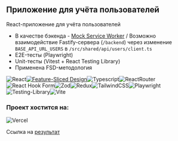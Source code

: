 ## Приложение для учёта пользователей

React-приложение для учёта пользователей

- В качестве бэкенда - [Mock Service Worker](https://mswjs.io) / Возможно взаимодействие Fastify-сервера (`/backend`) через изменение `BASE_API_URL_USERS` в `/src/shared/api/users/client.ts`
- E2E-тесты (Playwright)
- Unit-тесты (Vitest + React Testing Library)
- Применена FSD-методология

[shields-fsd-white]: https://img.shields.io/badge/Feature--Sliced-Design?style=for-the-badge&labelColor=262224&color=F2F2F2&logoWidth=10&logo=data:image/png;base64,iVBORw0KGgoAAAANSUhEUgAAABQAAAAaCAYAAAC3g3x9AAAACXBIWXMAAALFAAACxQGJ1n/vAAAAAXNSR0IArs4c6QAAAARnQU1BAACxjwv8YQUAAAA/SURBVHgB7dKxCgAgCIThs/d/51JoNQIdDrxvqMXlR4FmFs92KDIX/wI7JSdDN+eHtkxIycnQvMNW8hN/crsDc5QgGX9NvT0AAAAASUVORK5CYII=

![React](https://img.shields.io/badge/React-20232A?style=for-the-badge&logo=react&logoColor=61DAFB)[![Feature-Sliced Design][shields-fsd-white]](https://feature-sliced.design/)![Typescript](https://img.shields.io/badge/TypeScript-007ACC?style=for-the-badge&logo=typescript&logoColor=white)![ReactRouter](https://img.shields.io/badge/React_Router-CA4245?style=for-the-badge&logo=react-router&logoColor=white)![React Hook Form](https://img.shields.io/badge/React%20Hook%20Form-%23EC5990.svg?style=for-the-badge&logo=reacthookform&logoColor=white)![Zod](https://img.shields.io/badge/zod-%233068b7.svg?style=for-the-badge&logo=zod&logoColor=white)![Redux](https://img.shields.io/badge/redux-%23593d88.svg?style=for-the-badge&logo=redux&logoColor=white)![TailwindCSS](https://img.shields.io/badge/tailwindcss-%2338B2AC.svg?style=for-the-badge&logo=tailwind-css&logoColor=white)![Playwright](https://img.shields.io/badge/Playwright-45ba4b?style=for-the-badge&logo=Playwright&logoColor=white)![Testing-Library](https://img.shields.io/badge/-TestingLibrary-%23E33332?style=for-the-badge&logo=testing-library&logoColor=white)![Vite](https://img.shields.io/badge/vite-%23646CFF.svg?style=for-the-badge&logo=vite&logoColor=white)

### Проект хостится на:

![Vercel](https://img.shields.io/badge/vercel-%23000000.svg?style=for-the-badge&logo=vercel&logoColor=white)

Ссылка на [результат](https://react-track-users-fsd.vercel.app/)
